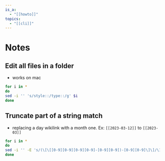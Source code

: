```yaml
---
is_a:
  - "[[howto]]"
topics:
  - "[[cli]]"
---
```

# Notes

## Edit all files in a folder
- works on mac
```sh
for i in *
do
sed -i '' 's/style::/type::/g' $i
done
```

## Truncate part of a string match
- replacing a day wikilink with a month one. Ex: `[[2023-03-12]]` to `[[2023-03]]`
```sh
for i in *
do
sed -i '' -E 's/(\[\[[0-9][0-9][0-9][0-9]-[0-9][0-9])-[0-9][0-9]\]\]/\1\]\]/g' $i
done
```
